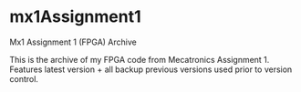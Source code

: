 # mx1Assignment1
Mx1 Assignment 1 (FPGA) Archive

This is the archive of my FPGA code from Mecatronics Assignment 1. 
Features latest version + all backup previous versions used prior to version control.
